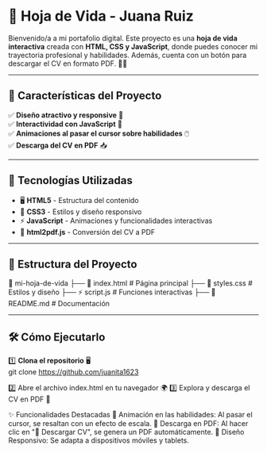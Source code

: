 # 💼 Hoja de Vida - Juana Ruiz

Bienvenido/a a mi portafolio digital. Este proyecto es una **hoja de vida interactiva** creada con **HTML, CSS y JavaScript**, donde puedes conocer mi trayectoria profesional y habilidades. Además, cuenta con un botón para descargar el CV en formato PDF. 📄✨  

---

## 📌 Características del Proyecto  

✅ **Diseño atractivo y responsive** 📱  
✅ **Interactividad con JavaScript** 🎨  
✅ **Animaciones al pasar el cursor sobre habilidades** 🖱️  
✅ **Descarga del CV en PDF** 📥  

---

## 🚀 Tecnologías Utilizadas  

- 🖥️ **HTML5** - Estructura del contenido  
- 🎨 **CSS3** - Estilos y diseño responsivo  
- ⚡ **JavaScript** - Animaciones y funcionalidades interactivas  
- 📜 **html2pdf.js** - Conversión del CV a PDF  

---

## 📂 Estructura del Proyecto  

📁 mi-hoja-de-vida
├── 📜 index.html # Página principal
├── 🎨 styles.css # Estilos y diseño
├── ⚡ script.js # Funciones interactivas
├── 📜 README.md # Documentación


---

## 🛠️ Cómo Ejecutarlo  

1️⃣ **Clona el repositorio** 🖥️  
   git clone https://github.com/juanita1623

2️⃣ Abre el archivo index.html en tu navegador 🌍
3️⃣ Explora y descarga el CV en PDF 📄

✨ Funcionalidades Destacadas
📌 Animación en las habilidades: Al pasar el cursor, se resaltan con un efecto de escala.
📩 Descarga en PDF: Al hacer clic en "📄 Descargar CV", se genera un PDF automáticamente.
📱 Diseño Responsivo: Se adapta a dispositivos móviles y tablets.



